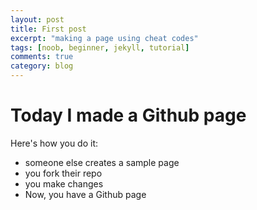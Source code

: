 ```yaml
---
layout: post
title: First post
excerpt: "making a page using cheat codes"
tags: [noob, beginner, jekyll, tutorial]
comments: true
category: blog
---
```


# Today I made a Github page

Here's how you do it:
* someone else creates a sample page
* you fork their repo
* you make changes
* Now, you have a Github page
